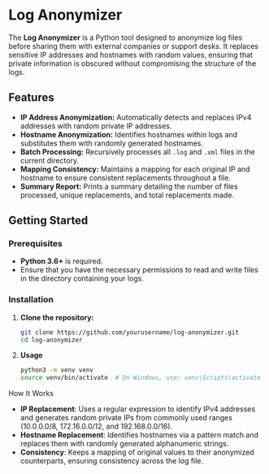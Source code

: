 # Log Anonymizer

The **Log Anonymizer** is a Python tool designed to anonymize log files before sharing them with external companies or support desks. It replaces sensitive IP addresses and hostnames with random values, ensuring that private information is obscured without compromising the structure of the logs.

## Features

- **IP Address Anonymization:** Automatically detects and replaces IPv4 addresses with random private IP addresses.
- **Hostname Anonymization:** Identifies hostnames within logs and substitutes them with randomly generated hostnames.
- **Batch Processing:** Recursively processes all `.log` and `.xml` files in the current directory.
- **Mapping Consistency:** Maintains a mapping for each original IP and hostname to ensure consistent replacements throughout a file.
- **Summary Report:** Prints a summary detailing the number of files processed, unique replacements, and total replacements made.

## Getting Started

### Prerequisites

- **Python 3.6+** is required.
- Ensure that you have the necessary permissions to read and write files in the directory containing your logs.

### Installation

1. **Clone the repository:**

   ```bash
   git clone https://github.com/yourusername/log-anonymizer.git
   cd log-anonymizer
   ```

2. **Usage**

   ```bash
   python3 -m venv venv
   source venv/bin/activate  # On Windows, use: venv\Scripts\activate
   ```

How It Works

- **IP Replacement**: Uses a regular expression to identify IPv4 addresses and generates random private IPs from commonly used ranges (10.0.0.0/8, 172.16.0.0/12, and 192.168.0.0/16).
- **Hostname Replacement**: Identifies hostnames via a pattern match and replaces them with randomly generated alphanumeric strings.
- **Consistency**: Keeps a mapping of original values to their anonymized counterparts, ensuring consistency across the log file.



